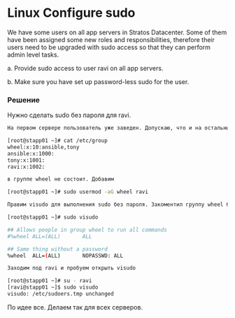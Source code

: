 # Linux Configure sudo


We have some users on all app servers in Stratos Datacenter. Some of them have been assigned some new roles and responsibilities, therefore their users need to be upgraded with sudo access so that they can perform admin level tasks.


a. Provide sudo access to user ravi on all app servers.

b. Make sure you have set up password-less sudo for the user.



### Решение

Нужно сделать sudo без пароля для ravi.

```bash
На первом сервере пользователь уже заведен. Допускаю, что и на остальных также

[root@stapp01 ~]# cat /etc/group
wheel:x:10:ansible,tony
ansible:x:1000:
tony:x:1001:
ravi:x:1002:

в группе wheel не состоит. Добавим

[root@stapp01 ~]# sudo usermod -aG wheel ravi

Правим visudo для выполнения sudo без пароля. Закоментил группу wheel без NOPASSWD. Пускай все члены ходят теперь без пароля!=)

[root@stapp01 ~]# sudo visudo

## Allows people in group wheel to run all commands
#%wheel ALL=(ALL)       ALL

## Same thing without a password
%wheel  ALL=(ALL)       NOPASSWD: ALL

Заходим под ravi и пробуем открыть visudo

[root@stapp01 ~]# su - ravi
[ravi@stapp01 ~]$ sudo visudo
visudo: /etc/sudoers.tmp unchanged
```

По идее все. Делаем так для всех серверов.



